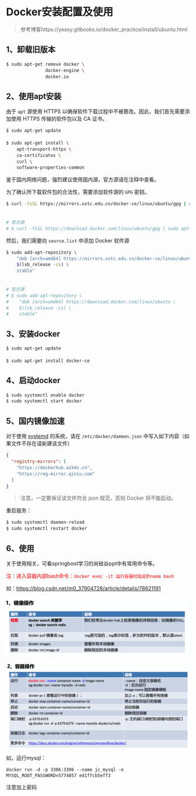 # Docker安装配置及使用

> 参考博客https://yeasy.gitbooks.io/docker_practice/install/ubuntu.html

## 1、卸载旧版本

```bash
$ sudo apt-get remove docker \
               docker-engine \
               docker.io
```



## 2、使用apt安装

由于 `apt` 源使用 HTTPS 以确保软件下载过程中不被篡改。因此，我们首先需要添加使用 HTTPS 传输的软件包以及 CA 证书。

```bash
$ sudo apt-get update

$ sudo apt-get install \
    apt-transport-https \
    ca-certificates \
    curl \
    software-properties-common
```

鉴于国内网络问题，强烈建议使用国内源，官方源请在注释中查看。

为了确认所下载软件包的合法性，需要添加软件源的 `GPG` 密钥。

```bash
$ curl -fsSL https://mirrors.ustc.edu.cn/docker-ce/linux/ubuntu/gpg | sudo apt-key add -


# 官方源
# $ curl -fsSL https://download.docker.com/linux/ubuntu/gpg | sudo apt-key add -
```



然后，我们需要向 `source.list` 中添加 Docker 软件源

```bash
$ sudo add-apt-repository \
    "deb [arch=amd64] https://mirrors.ustc.edu.cn/docker-ce/linux/ubuntu \
    $(lsb_release -cs) \
    stable"


# 官方源
# $ sudo add-apt-repository \
#    "deb [arch=amd64] https://download.docker.com/linux/ubuntu \
#    $(lsb_release -cs) \
#    stable"
```



## 3、安装docker

```bash
$ sudo apt-get update

$ sudo apt-get install docker-ce
```



## 4、启动docker

```bash
$ sudo systemctl enable docker
$ sudo systemctl start docker
```



## 5、国内镜像加速

对于使用 [systemd](https://www.freedesktop.org/wiki/Software/systemd/) 的系统，请在 `/etc/docker/daemon.json` 中写入如下内容（如果文件不存在请新建该文件）

```json
{
  "registry-mirrors": [
    "https://dockerhub.azk8s.cn",
    "https://reg-mirror.qiniu.com"
  ]
}
```

> 注意，一定要保证该文件符合 json 规范，否则 Docker 将不能启动。



重启服务：

```bash
$ sudo systemctl daemon-reload
$ sudo systemctl restart docker
```







## 6、使用

关于使用相关，可看springboot学习的尚硅谷ppt中有常用命令等。

<font color='red'>注：进入容器内部bash命令：`docker exec -it 运行容器时指定的name bash`</font>

如：https://blog.csdn.net/m0_37904728/article/details/78621191



![image-20191220143845664](../PicSource/image-20191220143845664.png)



![image-20191220143914067](../PicSource/image-20191220143914067.png)

如，运行mysql：

```shell
docker run -d -p 3306:3306 --name jc_mysql -e MYSQL_ROOT_PASSWORD=5774857 ed1ffcb5eff3
```

注意加上密码